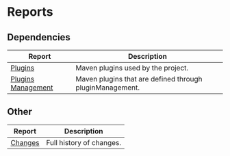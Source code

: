 # Reports

## Dependencies

|Report|Description|
|---|---|
|[Plugins][plugins]|Maven plugins used by the project.|
|[Plugins Management][plugins-manage]|Maven plugins that are defined through pluginManagement.|

## Other

|Report|Description|
|---|---|
|[Changes][changes]|Full history of changes.|

[changes]: ./changes-report.html
[plugins]: ./plugins.html
[plugins-manage]: ./plugin-management.html
